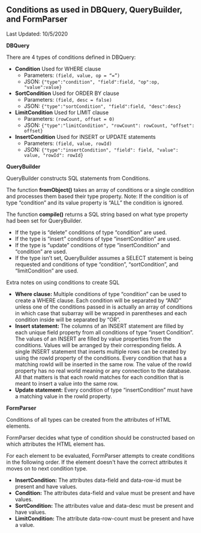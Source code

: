 ## Conditions as used in DBQuery, QueryBuilder, and FormParser
Last Updated: 10/5/2020

**DBQuery**

There are 4 types of conditions defined in DBQuery:

 - **Condition** Used for WHERE clause 
   - Parameters: `(field, value, op = “=”)` 
   - JSON: `{"type":"condition", "field":field, "op":op, "value":value}`
 - **SortCondition** Used for ORDER BY clause 
   - Parameters: `(field, desc = false)` 
   - JSON: `{"type":"sortCondition", "field":field, "desc":desc}`
 - **LimitCondition** Used for LIMIT clause 
   - Parameters: `(rowCount, offset = 0)` 
   - JSON: `{"type":"limitCondition", "rowCount": rowCount, "offset": offset}`
 - **InsertCondition** Used for INSERT or UPDATE statements 
   - Parameters: `(field, value, rowId)`
   - JSON: `{"type":"insertCondition", "field": field, "value": value, "rowId": rowId}`

**QueryBuilder**

QueryBuilder constructs SQL statements from Conditions.

The function **fromObject()** takes an array of conditions or a single condition and processes them based their type property. Note: If the condition is of type “condition” and its value property is “ALL” the condition is ignored.

The function **compile()** returns a SQL string based on what type property had been set for QueryBuilder.

 - If the type is “delete” conditions of type “condition” are used.
 - If the type is “insert” conditions of type “insertCondition” are
   used.
 - If the type is “update” conditions of type “insertCondition” and
   “condition” are used.
 - If the type isn’t set, QueryBuilder assumes a SELECT statement is
   being requested and conditions of type “condition”, “sortCondition”,
   and “limitCondition” are used.

Extra notes on using conditions to create SQL

 - **Where clause:** Multiple conditions of type “condition” can be used to create a WHERE clause. Each condition will be separated by “AND”
   unless one of the conditions passed in is actually an array of
   conditions in which case that subarray will be wrapped in parentheses
   and each condition inside will be separated by “OR”.
 - **Insert statement:** The columns of an INSERT statement are filled by each unique field property from all conditions of type “insert
   Condition”. The values of an INSERT are filled by value properties
   from the conditions. Values will be arranged by their corresponding
   fields. A single INSERT statement that inserts multiple rows can be
   created by using the rowId property of the conditions. Every
   condition that has a matching rowId will be inserted in the same row.
   The value of the rowId property has no real world meaning or any
   connection to the database. All that matters is that each rowId
   matches for each condition that is meant to insert a value into the
   same row.
 - **Update statement:** Every condition of type “insertCondition” must have a matching value in the rowId property.

**FormParser**

Conditions of all types can be created from the attributes of HTML elements.

FormParser decides what type of condition should be constructed based on which attributes the HTML element has.

For each element to be evaluated, FormParser attempts to create conditions in the following order. If the element doesn't have the correct attributes it moves on to next condition type.

 - **InsertCondition:** The attributes data-field and data-row-id must be
   present and have values.
 - **Condition:** The attributes data-field and value must be present and
   have values.
 - **SortCondition:** The attributes value and data-desc must be present and
   have values.
 - **LimitCondition:** The attribute data-row-count must be present and have
   a value.
